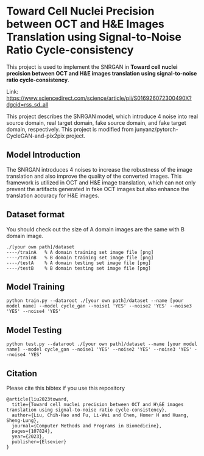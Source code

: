 # Toward Cell Nuclei Precision between OCT and H&E Images Translation using Signal-to-Noise Ratio Cycle-consistency
This project is used to implement the SNRGAN in  **Toward cell nuclei precision between OCT and H&E images translation using signal-to-noise ratio cycle-consistency**.

Link: https://www.sciencedirect.com/science/article/pii/S016926072300490X?dgcid=rss_sd_all

This project describes the SNRGAN model, which introduce 4 noise into real source domain, real target domain, fake source domain, and fake target domain, respectively. This project is modified from junyanz/pytorch-CycleGAN-and-pix2pix project. 


## Model Introduction
The SNRGAN introduces 4 noises to increase the robustness of the image translation and also improve the quality of the converted images. This framework is utilized in OCT and H&E image translation, which can not only prevent the artifacts generated in fake OCT images but also enhance the translation accuracy for H&E images.

## Dataset format
You should check out the size of A domain images are the same with B domain image.

```
./[your own path]/dataset
----/trainA   % A domain training set image file [png]
----/trainB   % B domain training set image file [png]
----/testA    % A domain testing set image file [png]
----/testB    % B domain testing set image file [png]
```

## Model Training

```
python train.py --dataroot ./[your own path]/dataset --name [your model name] --model cycle_gan --noise1 'YES' --noise2 'YES' --noise3 'YES' --noise4 'YES' 
```

## Model Testing

```
python test.py --dataroot ./[your own path]/dataset --name [your model name] --model cycle_gan --noise1 'YES' --noise2 'YES' --noise3 'YES' --noise4 'YES'
```

## Citation
Please cite this bibtex if you use this repository
```
@article{liu2023toward,
  title={Toward cell nuclei precision between OCT and H\&E images translation using signal-to-noise ratio cycle-consistency},
  author={Liu, Chih-Hao and Fu, Li-Wei and Chen, Homer H and Huang, Sheng-Lung},
  journal={Computer Methods and Programs in Biomedicine},
  pages={107824},
  year={2023},
  publisher={Elsevier}
}
```
